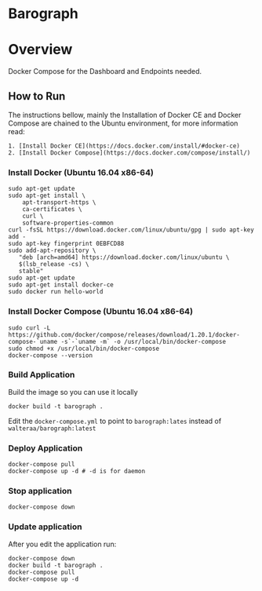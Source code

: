 # Barograph

# Overview

Docker Compose for the Dashboard and Endpoints needed.

## How to Run

The instructions bellow, mainly the Installation of Docker CE and Docker Compose are chained to the Ubuntu environment, for more information read:

	1. [Install Docker CE](https://docs.docker.com/install/#docker-ce)
	2. [Install Docker Compose](https://docs.docker.com/compose/install/)

### Install Docker (Ubuntu 16.04 x86-64)

```
sudo apt-get update
sudo apt-get install \
    apt-transport-https \
    ca-certificates \
    curl \
    software-properties-common
curl -fsSL https://download.docker.com/linux/ubuntu/gpg | sudo apt-key add -
sudo apt-key fingerprint 0EBFCD88
sudo add-apt-repository \
   "deb [arch=amd64] https://download.docker.com/linux/ubuntu \
   $(lsb_release -cs) \
   stable"
sudo apt-get update
sudo apt-get install docker-ce
sudo docker run hello-world
```

### Install Docker Compose (Ubuntu 16.04 x86-64)

```
sudo curl -L https://github.com/docker/compose/releases/download/1.20.1/docker-compose-`uname -s`-`uname -m` -o /usr/local/bin/docker-compose
sudo chmod +x /usr/local/bin/docker-compose
docker-compose --version
```

### Build Application

Build the image so you can use it locally

```
docker build -t barograph .
```

Edit the `docker-compose.yml` to point to `barograph:lates` instead of `walteraa/barograph:latest`

### Deploy Application

```
docker-compose pull
docker-compose up -d # -d is for daemon
```

### Stop application

```
docker-compose down
```

### Update application

After you edit the application run:

```
docker-compose down
docker build -t barograph .
docker-compose pull
docker-compose up -d
```